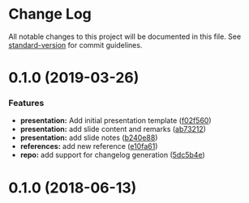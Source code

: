 # Change Log

All notable changes to this project will be documented in this file. See [standard-version](https://github.com/conventional-changelog/standard-version) for commit guidelines.

# 0.1.0 (2019-03-26)


### Features

* **presentation:** Add initial presentation template ([f02f560](https://github.com/nlsltz/masterthesis/commit/f02f560))
* **presentation:** add slide content and remarks ([ab73212](https://github.com/nlsltz/masterthesis/commit/ab73212))
* **presentation:** add slide notes ([b240e88](https://github.com/nlsltz/masterthesis/commit/b240e88))
* **references:** add new reference ([e10fa61](https://github.com/nlsltz/masterthesis/commit/e10fa61))
* **repo:** add support for changelog generation ([5dc5b4e](https://github.com/nlsltz/masterthesis/commit/5dc5b4e))



# 0.1.0 (2018-06-13)
